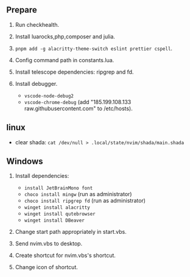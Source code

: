 ## Prepare

1. Run checkhealth.
2. Install luarocks,php,composer and julia.
3. `pnpm add -g alacritty-theme-switch eslint prettier cspell`.
4. Config command path in constants.lua.
5. Install telescope dependencies: ripgrep and fd.
6. Install debugger.

   - `vscode-node-debug2`
   - `vscode-chrome-debug` (add "185.199.108.133 raw.githubusercontent.com" to /etc/hosts).

## linux

- clear shada: `cat /dev/null > .local/state/nvim/shada/main.shada`

## Windows

1. Install dependencies:

   - `install JetBrainMono font`
   - `choco install mingw` (run as administrator)
   - `choco install ripgrep fd` (run as administrator)
   - `winget install alacritty`
   - `winget install qutebrowser`
   - `winget install DBeaver`

2. Change start path appropriately in start.vbs.
3. Send nvim.vbs to desktop.
4. Create shortcut for nvim.vbs's shortcut.
5. Change icon of shortcut.
